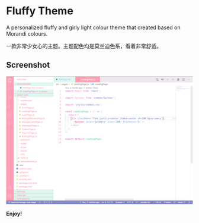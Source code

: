 # Fluffy Theme

A personalized fluffy and girly light colour theme that created based on Morandi colours.

一款非常少女心的主题。主题配色均是莫兰迪色系，看着非常舒适。

## Screenshot

![](sample.png)

**Enjoy!**
